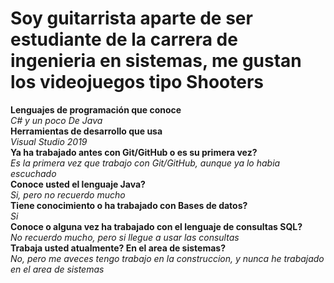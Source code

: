 # Soy guitarrista aparte de ser estudiante de la carrera de ingenieria en sistemas, me gustan los videojuegos tipo Shooters

**Lenguajes de programación que conoce**  
*C# y un poco De Java*  
**Herramientas de desarrollo que usa**  
*Visual Studio 2019*  
**Ya ha trabajado antes con Git/GitHub o es su primera vez?**  
*Es la primera vez que trabajo con Git/GitHub, aunque ya lo habia escuchado*  
**Conoce usted el lenguaje Java?**  
*Si, pero no recuerdo mucho*  
**Tiene conocimiento o ha trabajado con Bases de datos?**  
*Si*  
**Conoce o alguna vez ha trabajado con el lenguaje de consultas SQL?**  
*No recuerdo mucho, pero si llegue a usar las consultas*  
**Trabaja usted atualmente? En el area de sistemas?**  
*No, pero me aveces tengo trabajo en la construccion, y nunca he trabajado en el area de sistemas*

